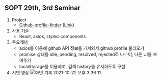 ## SOPT 29th, 3rd Seminar

1. Project
   - [Github-profile-finder](https://github.com/WE-SOPT-29th-Web-Part/Euijin-Kim/tree/main/github-profile-finder) ([Link](https://we-sopt-29th-web-part.github.io/Euijin-Kim/github-profile-finder/))
2. 사용 기술
   - React, axios, styled-components
3. 주요개념
   - axios를 이용해 github API 정보를 가져와서 github profile 불러오기
   - promise 상태를 idle, pending, resolved, rejected로 나누어, 다른 UI를 보여주기
   - localStorage를 이용하여, 검색 history를 유지하도록 구현
4. 시연 영상
![화면 기록 2021-10-22 오후 3 36 11](https://user-images.githubusercontent.com/24906022/138405410-aca4ff74-1f6d-40c7-883d-47f4a496453e.gif)
